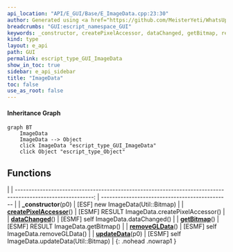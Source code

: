 ```yaml
---
api_location: "API/E_GUI/Base/E_ImageData.cpp:23:30"
author: Generated using <a href="https://github.com/MeisterYeti/WhatsUpDoc">WhatsUpDoc</a>
breadcrumbs: "GUI:escript_namespace_GUI"
keywords: _constructor, createPixelAccessor, dataChanged, getBitmap, removeGLData, updateData
kind: type
layout: e_api
path: GUI
permalink: escript_type_GUI_ImageData
show_in_toc: true
sidebar: e_api_sidebar
title: "ImageData"
toc: false
use_as_root: false
---
```


#### Inheritance Graph

```mermaid
graph BT
	ImageData
	ImageData --> Object
	click ImageData "escript_type_GUI_ImageData"
	click Object "escript_type_Object"
```

## Functions

|
| ----------------------------------------------------------------------------------------------------------: | ---------------------------------------------- | 
| **_constructor**(p0)                                                                                        | [ESF] new ImageData(Util::Bitmap)              | 
| **[createPixelAccessor](classGUI_1_1ImageData#classGUI_1_1ImageData_1a2cd0f7591c1757d79e600da58c079041)**() | [ESMF] RESULT ImageData.createPixelAccessor()  | 
| **[dataChanged](classGUI_1_1ImageData#classGUI_1_1ImageData_1a3f8b7506654efd74044b09eff03c40d1)**()         | [ESMF] self ImageData.dataChanged()            | 
| **[getBitmap](classGUI_1_1ImageData#classGUI_1_1ImageData_1a05860593eee15dfd07ebca7d4cf2b2c8)**()           | [ESMF] RESULT ImageData.getBitmap()            | 
| **[removeGLData](classGUI_1_1ImageData#classGUI_1_1ImageData_1a1cfff2d326a0b306d8348ab4ab49d04a)**()        | [ESMF] self ImageData.removeGLData()           | 
| **[updateData](classGUI_1_1ImageData#classGUI_1_1ImageData_1acc350dde8812d26ca89305dae4dffa50)**(p0)        | [ESMF] self ImageData.updateData(Util::Bitmap) | 
{: .nohead .nowrap1 }

